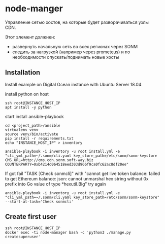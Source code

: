 # node-manger
Управление сетью хостов, на которые будет разворачиваться узлы CDN. 

Этот элемент должнен:
 - развернуть начальную сеть во всех регионах через SONM
 - следить за нагрузкой (например через prometeus) и по необходимости опускать/поднимать новые хосты


## Installation
Install example on Digital Ocean instance with Ubuntu Server 18.04

install python on host
```
ssh root@INSTANCE_HOST_IP
apt install -y python
```

start install ansible-playbook
```
cd <project_path>/ansible
virtualenv venv
source venv/bin/activate
pip install -r requirements.txt
echo "INSTANCE_HOST_IP" > inventory

ansible-playbook -i inventory -u root install.yml -e "cli_yml_path=~/.sonm/cli.yaml key_store_path=/etc/sonm/sonm-keystore CMS_URL=http://cms.cdn.sonm.soft-way.biz COUNTERPARTY=0xb4214d064518eed303d966f9ca0fc62ac8df20ee"
```

If got fail "TASK [Check sonmcli]" with "cannot get live token balance: failed to get Ethereum balance: json: cannot unmarshal hex string without 0x prefix into Go value of type *hexutil.Big"
try again
```
ansible-playbook -i inventory -u root install.yml -e "cli_yml_path=~/.sonm/cli.yaml key_store_path=/etc/sonm/sonm-keystore" --start-at-task='Check sonmcli'
```

## Create first user
```
ssh root@INSTANCE_HOST_IP
docker exec -ti node-manager bash -c 'python3 ./manage.py createsuperuser'
```